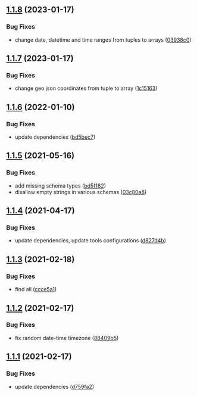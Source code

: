 ## [1.1.8](https://github.com/valverdealbo/reusable-json-schemas/compare/v1.1.7...v1.1.8) (2023-01-17)


### Bug Fixes

* change date, datetime and time ranges from tuples to arrays ([03938c0](https://github.com/valverdealbo/reusable-json-schemas/commit/03938c0ce213ce01463877a54b2e1ff709a45f54))

## [1.1.7](https://github.com/valverdealbo/reusable-json-schemas/compare/v1.1.6...v1.1.7) (2023-01-17)


### Bug Fixes

* change geo json coordinates from tuple to array ([1c15163](https://github.com/valverdealbo/reusable-json-schemas/commit/1c151639ce2e2cd21a1c863432b65b76aaea9e87))

## [1.1.6](https://github.com/valverdealbo/reusable-json-schemas/compare/v1.1.5...v1.1.6) (2022-01-10)


### Bug Fixes

* update dependencies ([bd5bec7](https://github.com/valverdealbo/reusable-json-schemas/commit/bd5bec7c0e244a3d22f9c8796a520b8389d673a1))

## [1.1.5](https://github.com/valverdealbo/reusable-json-schemas/compare/v1.1.4...v1.1.5) (2021-05-16)


### Bug Fixes

* add missing schema types ([bd5f182](https://github.com/valverdealbo/reusable-json-schemas/commit/bd5f18204a9e5861e9efd8bc892e616b82bec3ec))
* disallow empty strings in various schemas ([03c80a8](https://github.com/valverdealbo/reusable-json-schemas/commit/03c80a887f4bb44f28c53e64fcad1e406f5d0b97))

## [1.1.4](https://github.com/valverdealbo/reusable-json-schemas/compare/v1.1.3...v1.1.4) (2021-04-17)


### Bug Fixes

* update dependencies, update tools configurations ([d827d4b](https://github.com/valverdealbo/reusable-json-schemas/commit/d827d4b8dd07a45cf8728f18d2c29b1f8436ae64))

## [1.1.3](https://github.com/valverdealbo/reusable-json-schemas/compare/v1.1.2...v1.1.3) (2021-02-18)


### Bug Fixes

* find all ([ccce5a1](https://github.com/valverdealbo/reusable-json-schemas/commit/ccce5a11cc5ef9bb7308817b1c50d59f4e354abc))

## [1.1.2](https://github.com/valverdealbo/reusable-json-schemas/compare/v1.1.1...v1.1.2) (2021-02-17)


### Bug Fixes

* fix random date-time timezone ([88409b5](https://github.com/valverdealbo/reusable-json-schemas/commit/88409b5131674583632a7bd42d9508deda38ba52))

## [1.1.1](https://github.com/valverdealbo/reusable-json-schemas/compare/v1.1.0...v1.1.1) (2021-02-17)


### Bug Fixes

* update dependencies ([d759fa2](https://github.com/valverdealbo/reusable-json-schemas/commit/d759fa292a0270a446901380258dc6dbebd416c0))
